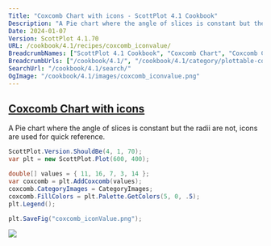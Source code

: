 ```yaml
---
Title: "Coxcomb Chart with icons - ScottPlot 4.1 Cookbook"
Description: "A Pie chart where the angle of slices is constant but the radii are not, icons are used for quick reference."
Date: 2024-01-07
Version: ScottPlot 4.1.70
URL: /cookbook/4.1/recipes/coxcomb_iconvalue/
BreadcrumbNames: ["ScottPlot 4.1 Cookbook", "Coxcomb Chart", "Coxcomb Chart with icons"]
BreadcrumbUrls: ["/cookbook/4.1/", "/cookbook/4.1/category/plottable-coxcomb", "/cookbook/4.1/recipes/coxcomb_iconvalue/"]
SearchUrl: "/cookbook/4.1/search/"
OgImage: "/cookbook/4.1/images/coxcomb_iconvalue.png"
---
```


<h2><a id='coxcomb-chart-with-icons' href='/cookbook/4.1/recipes/coxcomb_iconvalue/'>Coxcomb Chart with icons</a></h2>

A Pie chart where the angle of slices is constant but the radii are not, icons are used for quick reference.

```cs
ScottPlot.Version.ShouldBe(4, 1, 70);
var plt = new ScottPlot.Plot(600, 400);

double[] values = { 11, 16, 7, 3, 14 };
var coxcomb = plt.AddCoxcomb(values);
coxcomb.CategoryImages = CategoryImages;
coxcomb.FillColors = plt.Palette.GetColors(5, 0, .5);
plt.Legend();

plt.SaveFig("coxcomb_iconValue.png");
```

<img src='../../images/coxcomb_iconvalue.png' class='d-block mx-auto my-5' />


